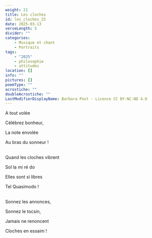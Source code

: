 ```yaml
---
weight: 21
title: Les cloches
id: les_cloches_25
date: 2025-03-13
verseLength: 5
divider: ""
categories:
    - Musique et chant
    - Portraits
tags:
    - "2025"
    - philosophie
    - attitudes
location: []
info: ""
pictures: []
poemType: ""
acrostiche: ""
doubleAcrostiche: ""
LastModifierDisplayName: Barbara Post - Licence CC BY-NC-ND 4.0
---
```

A tout volée

Célébrez bonheur,

La note envolée

Au bras du sonneur !

 \
Quand les cloches vibrent

Sol la mi ré do

Elles sont si libres

Tel Quasimodo !

 \
Sonnez les annonces,

Sonnez le tocsin,

Jamais ne renoncent

Cloches en essaim !
